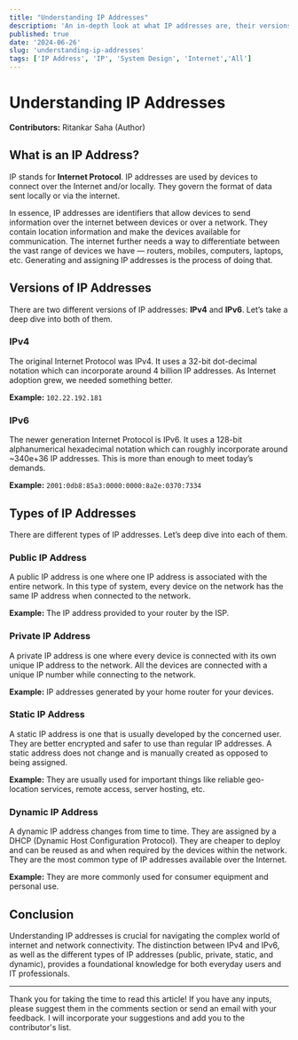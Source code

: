 ```yaml
---
title: "Understanding IP Addresses"
description: 'An in-depth look at what IP addresses are, their versions, and their types.'
published: true
date: '2024-06-26'
slug: 'understanding-ip-addresses'
tags: ['IP Address', 'IP', 'System Design', 'Internet','All']
---
```


# Understanding IP Addresses

**Contributors:** Ritankar Saha (Author)

## What is an IP Address?

IP stands for **Internet Protocol**. IP addresses are used by devices to connect over the Internet and/or locally. They govern the format of data sent locally or via the internet.

In essence, IP addresses are identifiers that allow devices to send information over the internet between devices or over a network. They contain location information and make the devices available for communication. The internet further needs a way to differentiate between the vast range of devices we have — routers, mobiles, computers, laptops, etc. Generating and assigning IP addresses is the process of doing that.



## Versions of IP Addresses

There are two different versions of IP addresses: **IPv4** and **IPv6**. Let’s take a deep dive into both of them.

### IPv4

The original Internet Protocol was IPv4. It uses a 32-bit dot-decimal notation which can incorporate around 4 billion IP addresses. As Internet adoption grew, we needed something better.

**Example:** `102.22.192.181`

### IPv6

The newer generation Internet Protocol is IPv6. It uses a 128-bit alphanumerical hexadecimal notation which can roughly incorporate around ~340e+36 IP addresses. This is more than enough to meet today’s demands.

**Example:** `2001:0db8:85a3:0000:0000:8a2e:0370:7334`

## Types of IP Addresses

There are different types of IP addresses. Let’s deep dive into each of them.

### Public IP Address

A public IP address is one where one IP address is associated with the entire network. In this type of system, every device on the network has the same IP address when connected to the network.

**Example:** The IP address provided to your router by the ISP.

### Private IP Address

A private IP address is one where every device is connected with its own unique IP address to the network. All the devices are connected with a unique IP number while connecting to the network.

**Example:** IP addresses generated by your home router for your devices.

### Static IP Address

A static IP address is one that is usually developed by the concerned user. They are better encrypted and safer to use than regular IP addresses. A static address does not change and is manually created as opposed to being assigned.

**Example:** They are usually used for important things like reliable geo-location services, remote access, server hosting, etc.

### Dynamic IP Address

A dynamic IP address changes from time to time. They are assigned by a DHCP (Dynamic Host Configuration Protocol). They are cheaper to deploy and can be reused as and when required by the devices within the network. They are the most common type of IP addresses available over the Internet.

**Example:** They are more commonly used for consumer equipment and personal use.

## Conclusion

Understanding IP addresses is crucial for navigating the complex world of internet and network connectivity. The distinction between IPv4 and IPv6, as well as the different types of IP addresses (public, private, static, and dynamic), provides a foundational knowledge for both everyday users and IT professionals.

---

Thank you for taking the time to read this article! If you have any inputs, please suggest them in the comments section or send an email with your feedback. I will incorporate your suggestions and add you to the contributor's list.
